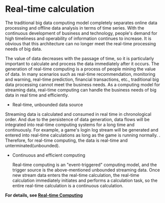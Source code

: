 # Real-time calculation

The traditional big data computing model completely separates online data processing and offline data analysis in terms of time series. With the continuous development of business and technology, people's demand for high timeliness and operability of information continues to increase. It is obvious that this architecture can no longer meet the real-time processing needs of big data.

The value of data decreases with the passage of time, so it is particularly important to calculate and process the data immediately after it occurs. The generation of real-time computing is a process of people mining the value of data. In many scenarios such as real-time recommendation, monitoring and warning, real-time prediction, financial transactions, etc., traditional big data processing cannot meet the business needs. As a computing model for streaming data, real-time computing can handle the business needs of big data in real time and efficiently.

- Real-time, unbounded data source

Streaming data is calculated and consumed in real time in chronological order. And due to the persistence of data generation, data flows will be integrated into real-time computing systems for a long time and continuously. For example, a game's login log stream will be generated and entered into real-time calculations as long as the game is running normally. . Therefore, for real-time computing, the data is real-time and unterminated\(unbounded\).

- Continuous and efficient computing

   Real-time computing is an "event-triggered" computing model, and the trigger source is the above-mentioned unbounded streaming data. Once new stream data enters the real-time calculation, the real-time calculation immediately initiates and performs a calculation task, so the entire real-time calculation is a continuous calculation.

__For details, see [Real-time Computing](../../stream-processing/concepts.md)__